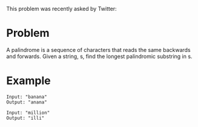 This problem was recently asked by Twitter:

# Problem

A palindrome is a sequence of characters that reads the same backwards and forwards. Given a string, s, find the longest palindromic substring in s.

# Example

```
Input: "banana"
Output: "anana"

Input: "million"
Output: "illi"
```
